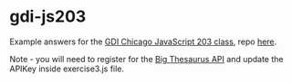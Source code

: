 # gdi-js203

Example answers for the [GDI Chicago JavaScript 203 class](http://gdichicago.com/classes/js203/workshop/), repo [here](https://github.com/gdichicago/js203).

Note - you will need to register for the [Big Thesaurus API](https://words.bighugelabs.com/api.php) and update the APIKey inside exercise3.js file.   
